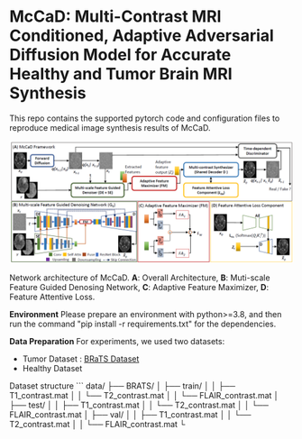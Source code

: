 # McCaD: Multi-Contrast MRI Conditioned, Adaptive Adversarial Diffusion Model for Accurate Healthy and Tumor Brain MRI Synthesis
This  repo contains the supported pytorch code and configuration files to reproduce medical image synthesis results of McCaD.

![alt text](img/McCaD_architecture.png)

Network architecture of McCaD. **A**: Overall Architecture, **B**: Muti-scale Feature Guided Denosing Network, **C**: Adaptive Feature Maximizer, **D**: Feature Attentive Loss.

**Environment**
Please prepare an environment with python>=3.8, and then run the command "pip install -r requirements.txt" for the dependencies.

**Data Preparation**
For experiments, we used two datasets:
  * Tumor Dataset : [BRaTS Dataset](http://braintumorsegmentation.org/)
  * Healthy Dataset
    
Dataset structure
       ```
data/
  ├── BRATS/
  │   ├── train/
  │   │   ├── T1_contrast.mat
  │   │   └── T2_contrast.mat
  │   │   └── FLAIR_contrast.mat
  │   ├── test/
  │   │   ├── T1_contrast.mat
  │   │   └── T2_contrast.mat
  │   │   └── FLAIR_contrast.mat
  │   ├── val/
  │   │   ├── T1_contrast.mat
  │   │   └── T2_contrast.mat
  │   │   └── FLAIR_contrast.mat
  └

